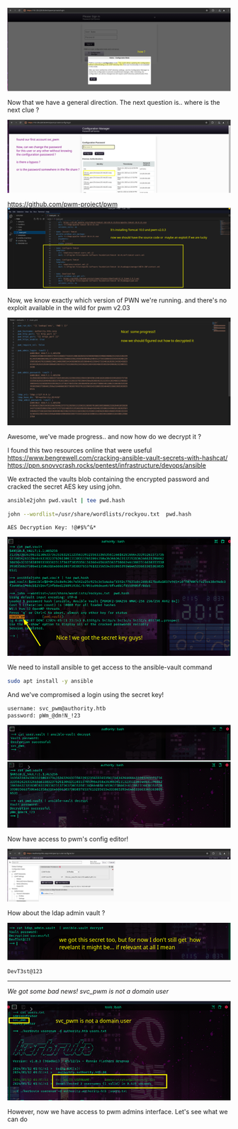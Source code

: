 

![](images/pwm_login.png)

Now that we have a general direction. The next question is.. where is the next clue ?

![](images/svc_pwm.png)

https://github.com/pwm-project/pwm
![](images/tasks.png)

Now, we know exactly which version of PWN we're running. and there's no exploit available  in the wild for pwm v2.03

![](images/secrets.png)

Awesome,  we've made progress.. and now how do we decrypt it ? 

 I found this two resources online that were useful
https://www.bengrewell.com/cracking-ansible-vault-secrets-with-hashcat/
https://ppn.snovvcrash.rocks/pentest/infrastructure/devops/ansible

We extracted the vaults blob containing the encrypted password and cracked the secret AES key using john.

```sh
ansible2john pwd.vault | tee pwd.hash
```
```sh
john --wordlist=/usr/share/wordlists/rockyou.txt  pwd.hash
```

	AES Decryption Key: !@#$%^&*

![](images/secret_key.png)

We need to install ansible to get access to the ansible-vault command
```sh
sudo apt install -y ansible 
```

And we've compromised a login using the secret key!
```
username: svc_pwm@authority.htb
password: pWm_@dm!N_!23
```
![](images/svc_pwm_confirmed.png)
![](images/password.png)

Now have access to pwm's config editor!

![](images/config_editor.png)

How about the ldap admin vault ?

![](images/ldap_admin.png)
```
DevT3st@123
```

---

_We got some bad news! svc_pwm is not a domain user_

![](images/kerberos.png)

However, now we have access to pwm admins interface. Let's see what we can do

